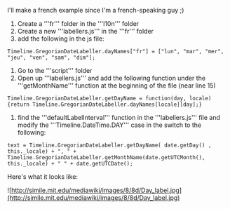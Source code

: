 I'll make a french example since I'm a french-speaking guy ;)

  1. Create a '''fr''' folder in the '''l10n''' folder
  1. Create a new '''labellers.js''' in the '''fr''' folder
  1. add the following in the js file:
```
Timeline.GregorianDateLabeller.dayNames["fr"] = ["lun", "mar", "mer", "jeu", "ven", "sam", "dim"];
```
  1. Go to the '''script''' folder
  1. Open up '''labellers.js''' and add the following function under the '''getMonthName''' function at the beginning of the file (near line 15)
```
Timeline.GregorianDateLabeller.getDayName = function(day, locale){return Timeline.GregorianDateLabeller.dayNames[locale][day];}
```
  1. find the '''defaultLabelInterval''' function in the '''labellers.js''' file and modify the '''Timeline.DateTime.DAY''' case in the switch  to the following:
```
text = Timeline.GregorianDateLabeller.getDayName( date.getDay() , this._locale) + ", " + Timeline.GregorianDateLabeller.getMonthName(date.getUTCMonth(), this._locale) + " " + date.getUTCDate();
```

Here's what it looks like:

![http://simile.mit.edu/mediawiki/images/8/8d/Day_label.jpg](http://simile.mit.edu/mediawiki/images/8/8d/Day_label.jpg)